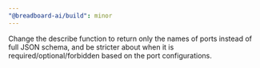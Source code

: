 ```yaml
---
"@breadboard-ai/build": minor
---
```


Change the describe function to return only the names of ports instead of full JSON schema, and be stricter about when it is required/optional/forbidden based on the port configurations.
